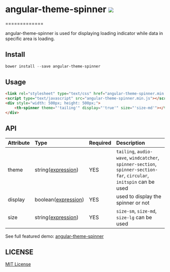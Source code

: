 # angular-theme-spinner ![](http://img.shields.io/badge/bower_module-v1.1.0-green.svg) #
=============

angular-theme-spinner is used for displaying loading indicator while data in specific area is loading.


## Install ##

```powershell
bower install --save angular-theme-spinner
```

## Usage ##

```html
<link rel="stylesheet" type="text/css" href="angular-theme-spinner.min.css">
<script type="text/javascript" src="angular-theme-spinner.min.js"></script>
<div style="width: 500px; height: 500px;">
    <th-spinner theme="'tailing'" display="'true'" size="'size-md'"></th-spinner>
</div>
```

## API ##

| Attribute    | Type                  | Required  | Description |
| :------------| :---------------------| :---------| :-----------|
| theme        | string([expression])  | YES       | `tailing`, `audio-wave`, `windcatcher`, `spinner-section`, `spinner-section-far`, `circular`, `initspin` can be used |
| display      | boolean([expression]) | YES       | used to display the spinner or not |
| size         | string([expression])  | YES       | `size-sm`, `size-md`, `size-lg` can be used |

See full featured demo: [angular-theme-spinner](http://leftstick.github.io/angular-theme-spinner/)

## LICENSE ##

[MIT License](https://raw.githubusercontent.com/leftstick/angular-theme-spinner/master/LICENSE)


[expression]: https://docs.angularjs.org/guide/expression